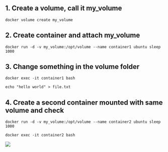 ## 1. Create a volume, call it my_volume

```
docker volume create my_volume
```

## 2. Create container and attach my_volume

```
docker run -d -v my_volume:/opt/volume --name container1 ubuntu sleep 1000
```

## 3. Change something in the volume folder

```
docker exec -it container1 bash
```

```
echo "hello world" > file.txt
```

## 4. Create a second container mounted with same volume and check

```
docker run -d -v my_volume:/opt/volume --name container2 ubuntu sleep 1000

docker exec -it container2 bash
```

![](./Assingment4-task1.png)
